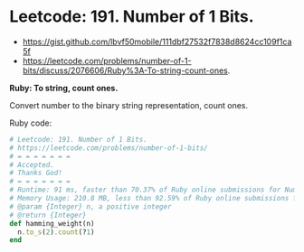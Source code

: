 # Leetcode: 191. Number of 1 Bits.

- https://gist.github.com/lbvf50mobile/111dbf27532f7838d8624cc109f1ca5f
- https://leetcode.com/problems/number-of-1-bits/discuss/2076606/Ruby%3A-To-string-count-ones.

**Ruby: To string, count ones.**

Convert number to the binary string representation, count ones.


Ruby code:
```Ruby
# Leetcode: 191. Number of 1 Bits.
# https://leetcode.com/problems/number-of-1-bits/
# = = = = = = =
# Accepted.
# Thanks God!
# = = = = = = =
# Runtime: 91 ms, faster than 70.37% of Ruby online submissions for Number of 1 Bits.
# Memory Usage: 210.8 MB, less than 92.59% of Ruby online submissions for Number of 1 Bits.
# @param {Integer} n, a positive integer
# @return {Integer}
def hamming_weight(n)
  n.to_s(2).count(?1)
end
```
